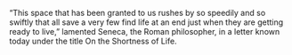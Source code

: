 “This space that has been granted to us rushes by so speedily and so swiftly that all save a very few find life at an end just when they are getting ready to live,” lamented Seneca, the Roman philosopher, in a letter known today under the title On the Shortness of Life.



